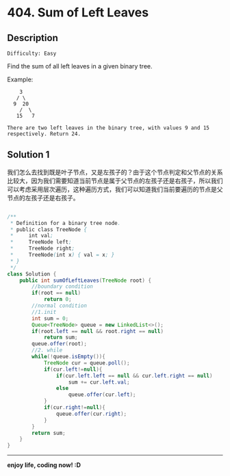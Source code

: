 # 404. Sum of Left Leaves
## Description

```
Difficulty: Easy
```

Find the sum of all left leaves in a given binary tree.

Example:

	    3
	   / \
	  9  20
	    /  \
	   15   7
	
	There are two left leaves in the binary tree, with values 9 and 15 respectively. Return 24.
## Solution 1
我们怎么去找到既是叶子节点，又是左孩子的？由于这个节点判定和父节点的关系比较大，因为我们需要知道当前节点是属于父节点的左孩子还是右孩子，所以我们可以考虑采用层次遍历，这种遍历方式，我们可以知道我们当前要遍历的节点是父节点的左孩子还是右孩子。

```java

/**
 * Definition for a binary tree node.
 * public class TreeNode {
 *     int val;
 *     TreeNode left;
 *     TreeNode right;
 *     TreeNode(int x) { val = x; }
 * }
 */
class Solution {
    public int sumOfLeftLeaves(TreeNode root) {
        //boundary condition
        if(root == null)
            return 0;
        //normal condition
        //1.init
        int sum = 0;
        Queue<TreeNode> queue = new LinkedList<>();
        if(root.left == null && root.right == null)
            return sum;
        queue.offer(root);
        //2. while
        while(!queue.isEmpty()){
            TreeNode cur = queue.poll();
            if(cur.left!=null){
                if(cur.left.left == null && cur.left.right == null)
                    sum += cur.left.val;
                else
                    queue.offer(cur.left);
            }
            if(cur.right!=null){
                queue.offer(cur.right);
            }
        }
        return sum;
    }
}

```

***

**enjoy life, coding now! :D**
